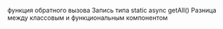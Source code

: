 функция обратного вызова
Запись типа static async getAll()
Разница между классовым и функциональным компонентом